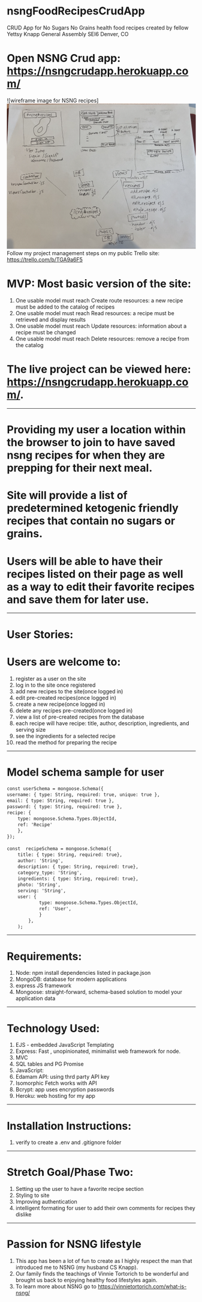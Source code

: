 # nsngFoodRecipesCrudApp
CRUD App for No Sugars No Grains health food recipes created by fellow Yettsy Knapp 
General Assembly SEI6 Denver, CO

# Open NSNG Crud app: https://nsngcrudapp.herokuapp.com/
![wireframe image for NSNG recipes]<img src="images/nsngRecipesApp.png">
Follow my project management steps on my public Trello site:  https://trello.com/b/TGA9a6F5

# MVP: Most basic version of the site: 
1. One usable model must reach Create route resources: a new recipe must be added to the catalog of recipes
1. One usable model must reach Read resources: a recipe must be retrieved and display results
1. One usable model must reach Update resources: information about a recipe must be changed
1. One usable model must reach Delete resources: remove a recipe from the catalog

# The live project can be viewed here: https://nsngcrudapp.herokuapp.com/.
____________________________________________

# Providing my user a location within the browser to join to have saved nsng recipes for when they are prepping for their next meal. 
# Site will provide a list of predetermined ketogenic friendly recipes that contain no sugars or grains. 
# Users will be able to have their recipes listed on their page as well as a way to edit their favorite recipes and save them for later use. 


________________________________________________
# User Stories:
# Users are welcome to:
1. register as a user on the site
1. log in to the site once registered
1. add new recipes to the site(once logged in)
1. edit pre-created recipes(once logged in)
1. create a new recipe(once logged in)
1. delete any recipes pre-created(once logged in)
1. view a list of pre-created recipes from the database
1. each recipe will have recipe: title, author, description, ingredients, and serving size 
1. see the ingredients for a selected recipe
1. read the method for preparing the recipe

___________________________________________
# Model schema sample for user 

    const userSchema = mongoose.Schema({
    username: { type: String, required: true, unique: true },
    email: { type: String, required: true },
    password: { type: String, required: true },
    recipe: {
        type: mongoose.Schema.Types.ObjectId,
        ref: 'Recipe'
        },
    });

    const  recipeSchema = mongoose.Schema({
        title: { type: String, required: true},
        author: 'String',
        description: { type: String, required: true},
        category_type: 'String',
        ingredients: { type: String, required: true},
        photo: 'String',
        serving: 'String',
        user: { 
                type: mongoose.Schema.Types.ObjectId,
                ref: 'User',
                }
            },
        );
___________________________________________
# Requirements:
1. Node: npm install dependencies listed in package.json
1. MongoDB: database for modern applications
1. express JS framework
1. Mongoose: straight-forward, schema-based solution to model your application data
_____________________________________________
# Technology Used:
1. EJS - embedded JavaScript Templating
1. Express: Fast , unopinionated, minimalist web framework for node.
1. MVC
1. SQL tables and PG Promise
1. JavaScript:
1. Edamam API: using thrd party API key
1. Isomorphic Fetch works with API 
1. Bcrypt: app uses encryption passwords
1. Heroku: web hosting for my app
_____________________________________________
# Installation Instructions:
1. verify to create a .env and .gitignore folder 
_____________________________________________

# Stretch Goal/Phase Two:
1. Setting up the user to have a favorite recipe section
1. Styling to site
1. Improving authentication
1. intelligent formating for user to add their own comments for recipes they dislike
_______________________________________________
# Passion for NSNG lifestyle
1. This app has been a lot of fun to create as I highly respect the man that introduced me to NSNG (my husband CS Knapp). 
1. Our family finds the teachings of Vinnie Tortorich to be wonderful and brought us back to enjoying healthy food lifestyles again. 
1. To learn more about NSNG go to https://vinnietortorich.com/what-is-nsng/